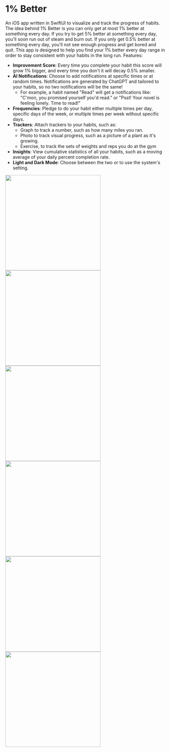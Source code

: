 # 1% Better
An iOS app written in SwiftUI to visualize and track the progress of habits. The idea behind 1% Better is you can only get at most 1% better at something every day. If you try to get 5% better at something every day, you'll soon run out of steam and burn out. If you only get 0.5% better at something every day, you'll not see enough progress and get bored and quit. This app is designed to help you find your 1% better every day range in order to stay consistent with your habits in the long run.
Features:
- **Improvement Score**: Every time you complete your habit this score will grow 1% bigger, and every time you don't it will decay 0.5% smaller.
- **AI Notifications**: Choose to add notifications at specific times or at random times. Notifications are generated by ChatGPT and tailored to your habits, so no two notifications will be the same!
  - For example, a habit named "Read" will get a notifications like: "C'mon, you promised yourself you'd read." or "Psst! Your novel is feeling lonely. Time to read!"
- **Frequencies**: Pledge to do your habit either multiple times per day, specific days of the week, or multiple times per week without specific days.
- **Trackers**: Attach trackers to your habits, such as:
  - Graph to track a number, such as how many miles you ran.
  - Photo to track visual progress, such as a picture of a plant as it's growing.
  - Exercise, to track the sets of weights and reps you do at the gym
- **Insights**: View cumulative statistics of all your habits, such as a moving average of your daily percent completion rate.
- **Light and Dark Mode**: Choose between the two or to use the system's setting.

<img src="https://github.com/cook-jeremy/one-percent-better/assets/12803067/acc15ea1-5af0-4ca1-a86e-243c7b342737.png" width="300">

<img src="https://github.com/cook-jeremy/one-percent-better/assets/12803067/fb40afe8-3fad-42d2-996f-be61271e3cbe.png" width="300">

<img src="https://github.com/cook-jeremy/one-percent-better/assets/12803067/7ee30118-6b43-4117-8e72-bd5ecd5419c5.png" width="300">

<img src="https://github.com/cook-jeremy/one-percent-better/assets/12803067/7d21fcaf-802b-442e-bc86-f4ad1b6d2820.png" width="300">

<img src="https://github.com/cook-jeremy/one-percent-better/assets/12803067/521a37f9-86f3-4588-bed6-b8d6cf59d610.png" width="300">

<img src="https://github.com/cook-jeremy/one-percent-better/assets/12803067/85485043-5984-4a31-aabb-1b9731950c34.png" width="300">


